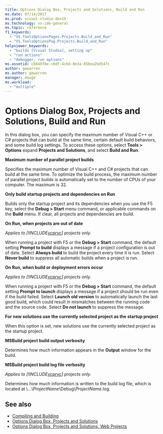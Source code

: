 ```yaml
---
title: Options Dialog Box, Projects and Solutions, Build and Run
ms.date: 07/14/2017
ms.prod: visual-studio-dev15
ms.technology: vs-ide-general
ms.topic: reference
f1_keywords:
  - "VS.ToolsOptionsPages.Projects.Build_and_Run"
  - "VS.ToolsOptionsPag.Projects.Build_and_Run"
helpviewer_keywords:
  - "builds [Visual Studio], setting up"
  - "run actions"
  - "debugger, run options"
ms.assetid: c884976e-c0df-4c6d-8e3a-856ea2bd547c
author: gewarren
ms.author: gewarren
manager: douge
ms.workload:
  - "multiple"
---
```

# Options Dialog Box, Projects and Solutions, Build and Run

In this dialog box, you can specify the maximum number of Visual C++ or C# projects that can build at the same time, certain default build behaviors, and some build log settings. To access these options, select **Tools > Options** expand **Projects and Solutions**, and select **Build and Run**.

**Maximum number of parallel project builds**

Specifies the maximum number of Visual C++ and C# projects that can build at the same time. To optimize the build process, the maximum number of parallel project builds is automatically set to the number of CPUs of your computer. The maximum is 32.

**Only build startup projects and dependencies on Run**

Builds only the startup project and its dependencies when you use the F5 key, select the **Debug > Start** menu command, or applicable commands on the **Build** menu. If clear, all projects and dependencies are build.

**On Run, when projects are out of date**

*Applies to [!INCLUDE[vcprvc](../../code-quality/includes/vcprvc_md.md)] projects only.*

When running a project with F5 or the **Debug > Start** command, the default setting **Prompt to build** displays a message if a project configuration is out of date. Select **Always build** to build the project every time it is run. Select **Never build** to suppress all automatic builds when a project is run.

**On Run, when build or deployment errors occur**

*Applies to [!INCLUDE[vcprvc](../../code-quality/includes/vcprvc_md.md)] projects only.*

When running a project with F5 or the **Debug > Start** command, the default setting **Prompt to launch** displays a message if a project should be run even if the build failed. Select **Launch old version** to automatically launch the last good build, which could result in mismatches between the running code and the source code. Select **Do not launch** to suppress the message.

**For new solutions use the currently selected project as the startup project**

When this option is set, new solutions use the currently selected project as the startup project.

**MSBuild project build output verbosity**

Determines how much information appears in the **Output** window for the build.

**MSBuild project build log file verbosity**

*Applies to [!INCLUDE[vcprvc](../../code-quality/includes/vcprvc_md.md)] projects only.*

Determines how much information is written to the build log file, which is located at \\...\\*ProjectName*\Debug\\*ProjectName*.log.

## See also

- [Compiling and Building](../../ide/compiling-and-building-in-visual-studio.md)
- [Options Dialog Box, Projects and Solutions](projects-and-solutions-options-dialog-box.md)
- [Options Dialog Box, Projects and Solutions, Web Projects](options-dialog-box-projects-and-solutions-web-projects.md)